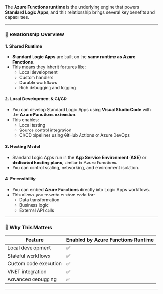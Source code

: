 The **Azure Functions runtime** is the underlying engine that powers **Standard Logic Apps**, and this relationship brings several key benefits and capabilities.

---

### 🔗 Relationship Overview

#### **1. Shared Runtime**
- **Standard Logic Apps** are built on the **same runtime as Azure Functions**.
- This means they inherit features like:
  - Local development
  - Custom handlers
  - Durable workflows
  - Rich debugging and logging

#### **2. Local Development & CI/CD**
- You can develop Standard Logic Apps using **Visual Studio Code** with the **Azure Functions extension**.
- This enables:
  - Local testing
  - Source control integration
  - CI/CD pipelines using GitHub Actions or Azure DevOps

#### **3. Hosting Model**
- Standard Logic Apps run in the **App Service Environment (ASE)** or **dedicated hosting plans**, similar to Azure Functions.
- You can control scaling, networking, and environment isolation.

#### **4. Extensibility**
- You can embed **Azure Functions** directly into Logic Apps workflows.
- This allows you to write custom code for:
  - Data transformation
  - Business logic
  - External API calls

---

### 🧠 Why This Matters

| Feature | Enabled by Azure Functions Runtime |
|--------|-----------------------------------|
| Local development | ✅ |
| Stateful workflows | ✅ |
| Custom code execution | ✅ |
| VNET integration | ✅ |
| Advanced debugging | ✅ |

---
